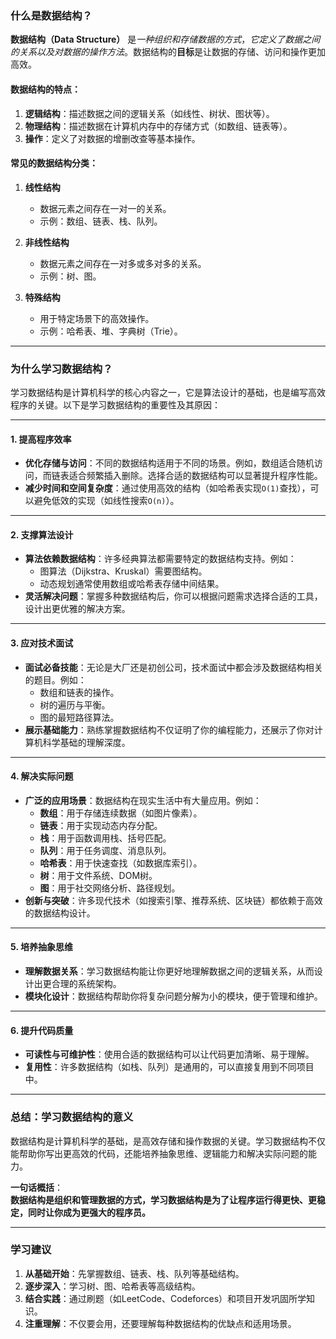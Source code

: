 ### 什么是数据结构？

**数据结构（Data Structure）** 是*一种组织和存储数据的方式*，*它定义了数据之间的关系以及对数据的操作方法*。数据结构的**目标**是让数据的存储、访问和操作更加高效。

#### 数据结构的特点：
1. **逻辑结构**：描述数据之间的逻辑关系（如线性、树状、图状等）。
2. **物理结构**：描述数据在计算机内存中的存储方式（如数组、链表等）。
3. **操作**：定义了对数据的增删改查等基本操作。

#### 常见的数据结构分类：
1. **线性结构**  
   - 数据元素之间存在一对一的关系。  
   - 示例：数组、链表、栈、队列。
   
2. **非线性结构**  
   - 数据元素之间存在一对多或多对多的关系。  
   - 示例：树、图。

3. **特殊结构**  
   - 用于特定场景下的高效操作。  
   - 示例：哈希表、堆、字典树（Trie）。

---

### 为什么学习数据结构？

学习数据结构是计算机科学的核心内容之一，它是算法设计的基础，也是编写高效程序的关键。以下是学习数据结构的重要性及其原因：

---

#### 1. 提高程序效率
- **优化存储与访问**：不同的数据结构适用于不同的场景。例如，数组适合随机访问，而链表适合频繁插入删除。选择合适的数据结构可以显著提升程序性能。
- **减少时间和空间复杂度**：通过使用高效的结构（如哈希表实现`O(1)`查找），可以避免低效的实现（如线性搜索`O(n)`）。

---

#### 2. 支撑算法设计
- **算法依赖数据结构**：许多经典算法都需要特定的数据结构支持。例如：
  - 图算法（Dijkstra、Kruskal）需要图结构。
  - 动态规划通常使用数组或哈希表存储中间结果。
- **灵活解决问题**：掌握多种数据结构后，你可以根据问题需求选择合适的工具，设计出更优雅的解决方案。

---

#### 3. 应对技术面试
- **面试必备技能**：无论是大厂还是初创公司，技术面试中都会涉及数据结构相关的题目。例如：
  - 数组和链表的操作。
  - 树的遍历与平衡。
  - 图的最短路径算法。
- **展示基础能力**：熟练掌握数据结构不仅证明了你的编程能力，还展示了你对计算机科学基础的理解深度。

---

#### 4. 解决实际问题
- **广泛的应用场景**：数据结构在现实生活中有大量应用。例如：
  - **数组**：用于存储连续数据（如图片像素）。
  - **链表**：用于实现动态内存分配。
  - **栈**：用于函数调用栈、括号匹配。
  - **队列**：用于任务调度、消息队列。
  - **哈希表**：用于快速查找（如数据库索引）。
  - **树**：用于文件系统、DOM树。
  - **图**：用于社交网络分析、路径规划。
- **创新与突破**：许多现代技术（如搜索引擎、推荐系统、区块链）都依赖于高效的数据结构设计。

---

#### 5. 培养抽象思维
- **理解数据关系**：学习数据结构能让你更好地理解数据之间的逻辑关系，从而设计出更合理的系统架构。
- **模块化设计**：数据结构帮助你将复杂问题分解为小的模块，便于管理和维护。

---

#### 6. 提升代码质量
- **可读性与可维护性**：使用合适的数据结构可以让代码更加清晰、易于理解。
- **复用性**：许多数据结构（如栈、队列）是通用的，可以直接复用到不同项目中。

---

### 总结：学习数据结构的意义
数据结构是计算机科学的基础，是高效存储和操作数据的关键。学习数据结构不仅能帮助你写出更高效的代码，还能培养抽象思维、逻辑能力和解决实际问题的能力。

**一句话概括**：  
**数据结构是组织和管理数据的方式，学习数据结构是为了让程序运行得更快、更稳定，同时让你成为更强大的程序员。**

---

### 学习建议
1. **从基础开始**：先掌握数组、链表、栈、队列等基础结构。
2. **逐步深入**：学习树、图、哈希表等高级结构。
3. **结合实践**：通过刷题（如LeetCode、Codeforces）和项目开发巩固所学知识。
4. **注重理解**：不仅要会用，还要理解每种数据结构的优缺点和适用场景。
